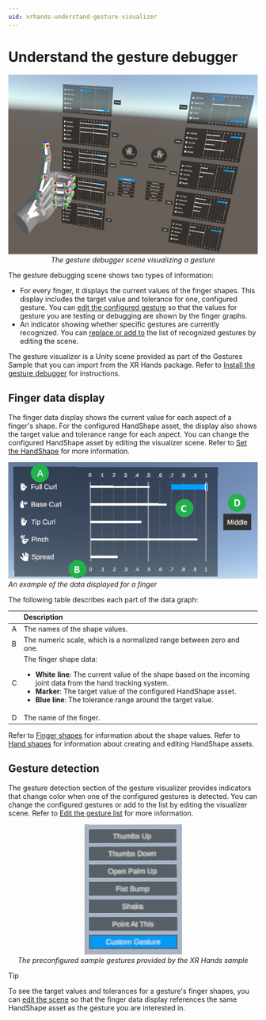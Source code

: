 ```yaml
---
uid: xrhands-understand-gesture-visualizer
---
```


# Understand the gesture debugger

<!-- Placeholder image -->
<center><img src="../images/gestures/gesture-debugger-screenshot.png" alt="Gesture debugger"/><br/><i>The gesture debugger scene visualizing a gesture</i></center>

The gesture debugging scene shows two types of information:

* For every finger, it displays the current values of the finger shapes. This display includes the target value and tolerance for one, configured gesture. You can [edit the configured gesture](xref:xrhands-customize-gesture-visualizer#set-hand-shape) so that the values for gesture you are testing or debugging are shown by the finger graphs.
* An indicator showing whether specific gestures are currently recognized. You can [replace or add to](xref:xrhands-customize-gesture-visualizer#gestures) the list of recognized gestures by editing the scene.

The gesture visualizer is a Unity scene provided as part of the Gestures Sample that you can import from the XR Hands package. Refer to [Install the gesture debugger](xref:xrhands-install-gesture-visualizer) for instructions.

## Finger data display

The finger data display shows the current value for each aspect of a finger's shape. For the configured HandShape asset, the display also shows the target value and tolerance range for each aspect. You can change the configured HandShape asset by editing the visualizer scene. Refer to [Set the HandShape](xref:xrhands-customize-gesture-visualizer#set-hand-shape) for more information.

<!-- Placeholder image -->
![Finger shape display](../images/gestures/finger-data-display.png)<br/>*An example of the data displayed for a finger*

The following table describes each part of the data graph:

|     | Description |
| :-- | :---------- |
| A | The names of the shape values. | 
| B | The numeric scale, which is a normalized range between zero and one. | 
| C | The finger shape data: <br/><ul><li><b>White line</b>: The current value of the shape based on the incoming joint data from the hand tracking system.</li><li><b>Marker</b>: The target value of the configured HandShape asset.</li><li><b>Blue line</b>: The tolerance range around the target value.</li></ul> | 
| D | The name of the finger. |

Refer to [Finger shapes](xref:xrhands-finger-shapes) for information about the shape values. Refer to [Hand shapes](xref:xrhands-hand-shapes) for information about creating and editing HandShape assets.


## Gesture detection                                                                                                                          

The gesture detection section of the gesture visualizer provides indicators that change color when one of the configured gestures is detected. You can change the configured gestures or add to the list by editing the visualizer scene. Refer to [Edit the gesture list](xref:xrhands-customize-gesture-visualizer#gestures) for more information.

<!-- Placeholder image -->
<center><img src="../images/gestures/gesture-detector-ui.png" alt="The preconfigured sample gestures"/><br/><i>The preconfigured sample gestures provided by the XR Hands sample</i></center>

> [!TIP]
> To see the target values and tolerances for a gesture's finger shapes, you can [edit the scene](xref:xrhands-customize-gesture-visualizer#set-hand-shape) so that the finger data display references the same HandShape asset as the gesture you are interested in.   
                                                                                                                       